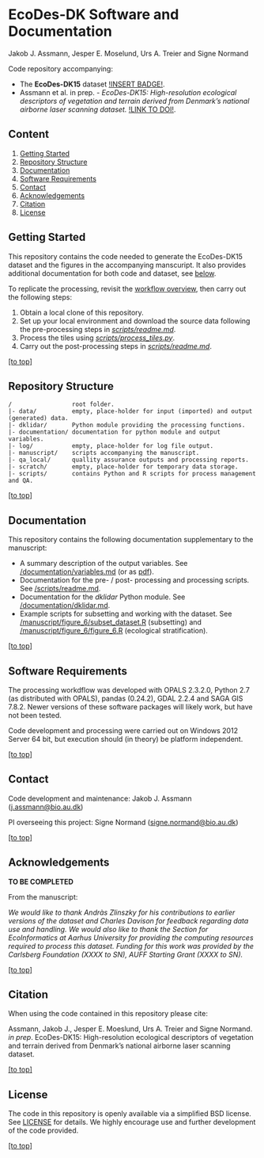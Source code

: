 # EcoDes-DK Software and Documentation
Jakob J. Assmann, Jesper E. Moselund, Urs A. Treier and Signe Normand

Code repository accompanying:

- The **EcoDes-DK15** dataset [!INSERT BADGE!](https://doi.org/10.5281/zenodo.4756557).
- Assmann et al. in prep. - *EcoDes-DK15:* *High-resolution ecological descriptors of vegetation and terrain derived from Denmark’s national airborne laser scanning dataset.* [!LINK TO DOI!]().

## Content

1. [Getting Started](#getting-started)
2. [Repository Structure](#repository-structure)
3. [Documentation](#documentation)
4. [Software Requirements](#software-requirements)
5. [Contact](#contact)
6. [Acknowledgements](#Acknowledgements)
7. [Citation](#citation)
8. [License](#license)

## Getting Started

This repository contains the code needed to generate the EcoDes-DK15 dataset and the figures in the accompanying manscuript. It also provides additional documentation for both code and dataset, see [below](#documentation). 

To replicate the processing, revisit the [workflow overview](/documentation/dk_lidar_processing_flow.pdf), then carry out the following steps:

1. Obtain a local clone of this repository. 
2. Set up your local environment and download the source data following the pre-processing steps in [*scripts/readme.md*](scripts/readme.md).
3. Process the tiles using [*scripts/process_tiles.py*](scripts/process_tiles.py).
4. Carry out the post-processing steps in [*scripts/readme.md*](scripts/readme.md).

[\[to top\]](#content)

## Repository Structure
```
/                 root folder.
|- data/          empty, place-holder for input (imported) and output (generated) data.
|- dklidar/       Python module providing the processing functions.
|- documentation/ documentation for python module and output variables. 
|- log/           empty, place-holder for log file output.
|- manuscript/    scripts accompanying the manuscript.
|- qa_local/      quallity assurance outputs and processing reports.
|- scratch/       empty, place-holder for temporary data storage.
|- scripts/       contains Python and R scripts for process management and QA.
```
[\[to top\]](#content)

## Documentation

This repository contains the following documentation supplementary to the manuscript:

- A summary description of the output variables. See [/documentation/variables.md](/documentation/variables.md) (or as [pdf](/documentation/variables.pdf)).
- Documentation for the pre- / post- processing and processing scripts. See [/scripts/readme.md](/scripts/readme.md).
- Documentation for the *dklidar* Python module. See [/documentation/dklidar.md](/documentation/dklidar.md).
- Example scripts for subsetting and working with the dataset. See [/manuscript/figure_6/subset_dataset.R](/manuscript/figure_6/subset_dataset.R) (subsetting) and [/manuscript/figure_6/figure_6.R](****) (ecological stratification).

[\[to top\]](#content)

## Software Requirements

The processing workdflow was developed with OPALS 2.3.2.0, Python 2.7 (as distributed with OPALS), pandas (0.24.2), GDAL 2.2.4 and SAGA GIS 7.8.2. Newer versions of these software packages will likely work, but have not been tested. 

Code development and processing were carried out on Windows 2012 Server 64 bit, but execution should (in theory) be platform independent. 

[\[to top\]](#content)

## Contact
Code development and maintenance: Jakob J. Assmann (j.assmann@bio.au.dk)

PI overseeing this project: Signe Normand (signe.normand@bio.au.dk)

[\[to top\]](#content)

## Acknowledgements

**TO BE COMPLETED**

From the manuscript:

*We would like to thank Andràs Zlinszky for his contributions to earlier versions of the dataset and Charles Davison for feedback regarding data use and handling. We would also like to thank the Section for EcoInformatics at Aarhus University for providing the computing resources required to process this dataset. Funding for this work was provided by the Carlsberg Foundation (XXXX to SN), AUFF Starting Grant (XXXX to SN).*

[\[to top\]](#content)

## Citation

When using the code contained in this repository please cite:

Assmann, Jakob J., Jesper E. Moeslund, Urs A. Treier and Signe Normand. *in prep*. EcoDes-DK15: High-resolution ecological descriptors of vegetation and terrain derived from Denmark’s national airborne laser scanning dataset.

[\[to top\]](#content)

## License

The code in this repository is openly available via a simplified BSD license. See [LICENSE](license.txt) for details. We highly encourage use and further development of the code provided.  

[\[to top\]](#content)

